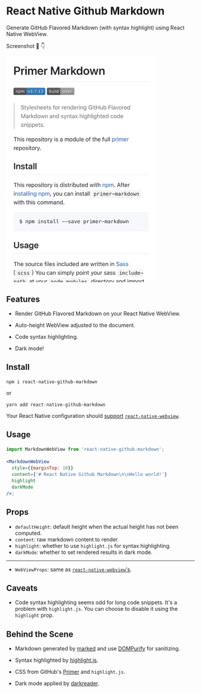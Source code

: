 # React Native Github Markdown

Generate GitHub Flavored Markdown (with syntax highlight) using React Native WebView.

Screenshot 📱 👇

<img src="./screenshots/md-preview.jpg" width="400">

## Features

- Render GitHub Flavored Markdown on your React Native WebView.

- Auto-height WebView adjusted to the document.

- Code syntax highlighting.

- Dark mode!

## Install

```shell
npm i react-native-github-markdown
```

or

```shell
yarn add react-native-github-markdown
```

Your React Native configuration should [support](https://github.com/react-native-community/react-native-webview#platforms-supported) [`react-native-webview`](https://github.com/react-native-community/react-native-webview).

## Usage

```jsx
import MarkdownWebView from 'react-native-github-markdown';

<MarkdownWebView
  style={{marginTop: 10}}
  content={'# React Native Github Markdown\n\nHello world!'}
  highlight
  darkMode
/>;
```

## Props

- `defaultHeight`: default height when the actual height has not been computed.
- `content`: raw markdown content to render.
- `highlight`: whether to use `highlight.js` for syntax highlighting.
- `darkMode`: whether to set rendered results in dark mode.

---

- `WebViewProps`: same as [`react-native-webview`'s](https://github.com/react-native-community/react-native-webview/blob/master/docs/Reference.md).

## Caveats

- Code syntax highlighting seems odd for long code snippets. It's a problem with `highlight.js`. You can choose to disable it using the `highlight` prop.

## Behind the Scene

- Markdown generated by [marked](https://github.com/markedjs/marked) and use [DOMPurify](https://github.com/cure53/DOMPurify) for sanitizing.

- Syntax highlighted by [highlight.js](https://github.com/highlightjs/highlight.js).

- CSS from GitHub's [Primer](https://github.com/primer/css) and `highlight.js`.

- Dark mode applied by [darkreader](https://github.com/darkreader/darkreader).
